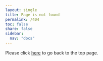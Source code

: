 ```yaml
---
layout: single
title: Page is not found
permalink: /404
toc: false
share: false
sidebar:
  nav: "docs"
---
```


Please click [here](/) to go back to the top page.
